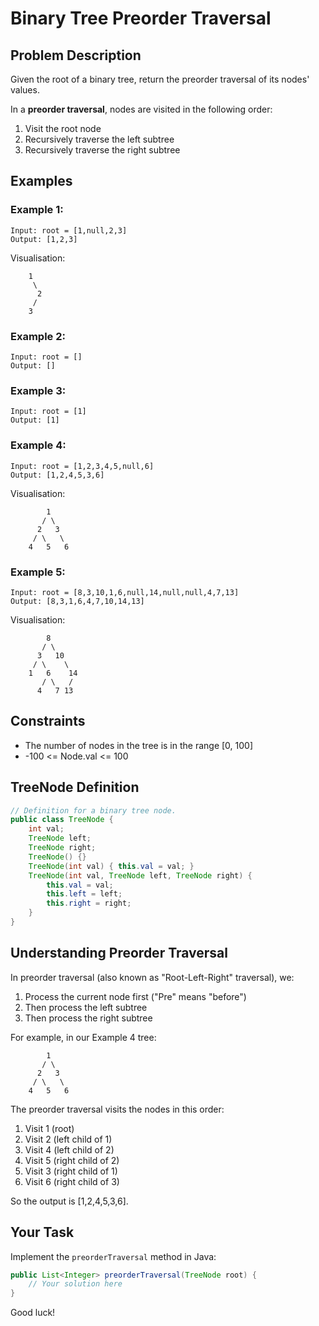 # Binary Tree Preorder Traversal

## Problem Description

Given the root of a binary tree, return the preorder traversal of its nodes' values.

In a **preorder traversal**, nodes are visited in the following order:
1. Visit the root node
2. Recursively traverse the left subtree
3. Recursively traverse the right subtree

## Examples

### Example 1:
```
Input: root = [1,null,2,3]
Output: [1,2,3]
```

Visualisation:
```
    1
     \
      2
     /
    3
```

### Example 2:
```
Input: root = []
Output: []
```

### Example 3:
```
Input: root = [1]
Output: [1]
```

### Example 4:
```
Input: root = [1,2,3,4,5,null,6]
Output: [1,2,4,5,3,6]
```

Visualisation:
```
        1
       / \
      2   3
     / \   \
    4   5   6
```

### Example 5:
```
Input: root = [8,3,10,1,6,null,14,null,null,4,7,13]
Output: [8,3,1,6,4,7,10,14,13]
```

Visualisation:
```
        8
       / \
      3   10
     / \    \
    1   6    14
       / \   /
      4   7 13
```

## Constraints

- The number of nodes in the tree is in the range [0, 100]
- -100 <= Node.val <= 100

## TreeNode Definition

```java
// Definition for a binary tree node.
public class TreeNode {
    int val;
    TreeNode left;
    TreeNode right;
    TreeNode() {}
    TreeNode(int val) { this.val = val; }
    TreeNode(int val, TreeNode left, TreeNode right) {
        this.val = val;
        this.left = left;
        this.right = right;
    }
}
```

## Understanding Preorder Traversal

In preorder traversal (also known as "Root-Left-Right" traversal), we:
1. Process the current node first ("Pre" means "before")
2. Then process the left subtree
3. Then process the right subtree

For example, in our Example 4 tree:
```
        1
       / \
      2   3
     / \   \
    4   5   6
```

The preorder traversal visits the nodes in this order:
1. Visit 1 (root)
2. Visit 2 (left child of 1)
3. Visit 4 (left child of 2)
4. Visit 5 (right child of 2)
5. Visit 3 (right child of 1)
6. Visit 6 (right child of 3)

So the output is [1,2,4,5,3,6].

## Your Task

Implement the `preorderTraversal` method in Java:

```java
public List<Integer> preorderTraversal(TreeNode root) {
    // Your solution here
}
```

Good luck!